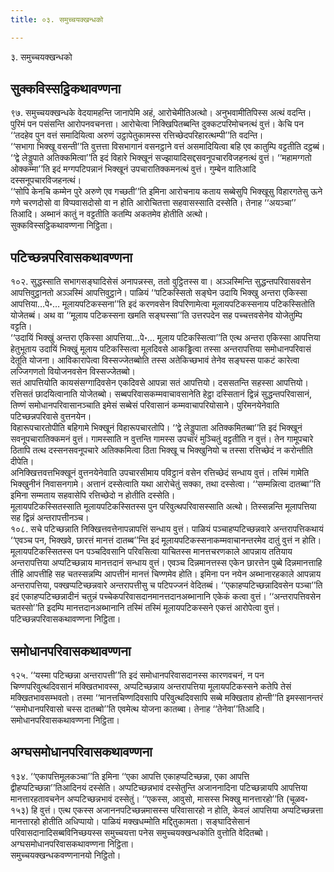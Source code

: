 ```yaml
---
title: ०३. समुच्चयक्खन्धको

---
```

३. समुच्चयक्खन्धको  


## सुक्कविस्सट्ठिकथावण्णना

९७. समुच्चयक्खन्धके वेदयामहन्ति जानापेमि अहं, आरोचेमीतिअत्थो। अनुभवामीतिपिस्स अत्थं वदन्ति। पुरिमं पन पसंसन्ति आरोपनवचनत्ता। आरोचेत्वा निक्खिपितब्बन्ति दुक्कटपरिमोचनत्थं वुत्तं। केचि पन ‘‘तदहेव पुन वत्तं समादियित्वा अरुणं उट्ठापेतुकामस्स रत्तिच्छेदपरिहारत्थम्पी’’ति वदन्ति।  
‘‘सभागा भिक्खू वसन्ती’’ति वुत्तत्ता विसभागानं वसनट्ठाने वत्तं असमादियित्वा बहि एव कातुम्पि वट्टतीति दट्ठब्बं। ‘‘द्वे लेड्डुपाते अतिक्कमित्वा’’ति इदं विहारे भिक्खूनं सज्झायादिसद्दसवनूपचारविजहनत्थं वुत्तं। ‘‘महामग्गतो ओक्कम्मा’’ति इदं मग्गपटिपन्नानं भिक्खूनं उपचारातिक्कमनत्थं वुत्तं। गुम्बेन वातिआदि दस्सनूपचारविजहनत्थं।  
‘‘सोपि केनचि कम्मेन पुरे अरुणे एव गच्छती’’ति इमिना आरोचनाय कताय सब्बेसुपि भिक्खूसु विहारगतेसु ऊने गणे चरणदोसो वा विप्पवासदोसो वा न होति आरोचितत्ता सहवासस्साति दस्सेति। तेनाह ‘‘अयञ्चा’’ तिआदि। अब्भानं कातुं न वट्टतीति कतम्पि अकतमेव होतीति अत्थो।  
सुक्कविस्सट्ठिकथावण्णना निट्ठिता।  


## पटिच्छन्नपरिवासकथावण्णना

१०२. सुद्धस्साति सभागसङ्घादिसेसं अनापन्नस्स, ततो वुट्ठितस्स वा। अञ्ञस्मिन्ति सुद्धन्तपरिवासवसेन आपत्तिवुट्ठानतो अञ्ञस्मिं आपत्तिवुट्ठाने। पाळियं ‘‘पटिकस्सितो सङ्घेन उदायि भिक्खु अन्तरा एकिस्सा आपत्तिया…पे॰… मूलायपटिकस्सना’’ति इदं करणवसेन विपरिणामेत्वा मूलायपटिकस्सनाय पटिकस्सितोति योजेतब्बं। अथ वा ‘‘मूलाय पटिकस्सना खमति सङ्घस्सा’’ति उत्तरपदेन सह पच्चत्तवसेनेव योजेतुम्पि वट्टति।  
‘‘उदायिं भिक्खुं अन्तरा एकिस्सा आपत्तिया…पे॰… मूलाय पटिकस्सित्वा’’ति एत्थ अन्तरा एकिस्सा आपत्तिया हेतुभूताय उदायिं भिक्खुं मूलाय पटिकस्सित्वा मूलदिवसे आकड्ढित्वा तस्सा अन्तरापत्तिया समोधानपरिवासं देतूति योजना। आविकारापेत्वा विस्सज्जेतब्बोति तस्स अतेकिच्छभावं तेनेव सङ्घस्स पाकटं कारेत्वा लज्जिगणतो वियोजनवसेन विस्सज्जेतब्बो।  
सतं आपत्तियोति कायसंसग्गादिवसेन एकदिवसे आपन्ना सतं आपत्तियो। दससतन्ति सहस्सा आपत्तियो। रत्तिसतं छादयित्वानाति योजेतब्बो। सब्बपरिवासकम्मवाचावसानेति हेट्ठा दस्सितानं द्विन्नं सुद्धन्तपरिवासानं, तिण्णं समोधानपरिवासानञ्चाति इमेसं सब्बेसं परिवासानं कम्मवाचापरियोसाने। पुरिमनयेनेवाति पटिच्छन्नपरिवासे वुत्तनयेन।  
विहारूपचारतोपीति बहिगामे भिक्खूनं विहारूपचारतोपि। ‘‘द्वे लेड्डुपाता अतिक्कमितब्बा’’ति इदं भिक्खूनं सवनूपचारातिक्कमनं वुत्तं। गामस्साति न वुत्तन्ति गामस्स उपचारं मुञ्चितुं वट्टतीति न वुत्तं। तेन गामूपचारे ठितापि तत्थ दस्सनसवनूपचारे अतिक्कमित्वा ठिता भिक्खू च भिक्खुनियो च तस्सा रत्तिच्छेदं न करोन्तीति दीपेति।  
अनिक्खित्तवत्तभिक्खूनं वुत्तनयेनेवाति उपचारसीमाय पविट्ठानं वसेन रत्तिच्छेदं सन्धाय वुत्तं। तस्मिं गामेति भिक्खुनीनं निवासनगामे। अत्तानं दस्सेत्वाति यथा आरोचेतुं सक्का, तथा दस्सेत्वा। ‘‘सम्मन्नित्वा दातब्बा’’ति इमिना सम्मताय सहवासेपि रत्तिच्छेदो न होतीति दस्सेति।  
मूलायपटिकस्सितस्साति मूलायपटिकस्सितस्स पुन परिवुत्थपरिवासस्साति अत्थो। तिस्सन्नन्ति मूलापत्तिया सह द्विन्नं अन्तरापत्तीनञ्च।  
१०८. सचे पटिच्छन्नाति निक्खित्तवत्तेनापन्नापत्तिं सन्धाय वुत्तं। पाळियं पञ्चाहप्पटिच्छन्नवारे अन्तरापत्तिकथायं ‘‘एवञ्च पन, भिक्खवे, छारत्तं मानत्तं दातब्ब’’न्ति इदं मूलायपटिकस्सनाकम्मवाचानन्तरमेव दातुं वुत्तं न होति। मूलायपटिकस्सितस्स पन पञ्चदिवसानि परिवसित्वा याचितस्स मानत्तचरणकाले आपन्नाय ततियाय अन्तरापत्तिया अप्पटिच्छन्नाय मानत्तदानं सन्धाय वुत्तं। एवञ्च दिन्नमानत्तस्स एकेन छारत्तेन पुब्बे दिन्नमानत्ताहि तीहि आपत्तीहि सह चतस्सन्नम्पि आपत्तीनं मानत्तं चिण्णमेव होति। इमिना पन नयेन अब्भानारहकाले आपन्नाय अन्तरापत्तिया, पक्खप्पटिच्छन्नवारे अन्तरापत्तीसु च पटिपज्जनं वेदितब्बं। ‘‘एकाहप्पटिच्छन्नादिवसेन पञ्चा’’ति इदं एकाहप्पटिच्छन्नादीनं चतुन्नं पच्चेकपरिवासदानमानत्तदानअब्भानानि एकेकं कत्वा वुत्तं। ‘‘अन्तरापत्तिवसेन चतस्सो’’ति इदम्पि मानत्तदानअब्भानानि तस्मिं तस्मिं मूलायपटिकस्सने एकत्तं आरोपेत्वा वुत्तं।  
पटिच्छन्नपरिवासकथावण्णना निट्ठिता।  


## समोधानपरिवासकथावण्णना

१२५. ‘‘यस्मा पटिच्छन्ना अन्तरापत्ती’’ति इदं समोधानपरिवासदानस्स कारणवचनं, न पन चिण्णपरिवुत्थदिवसानं मक्खितभावस्स, अप्पटिच्छन्नाय अन्तरापत्तिया मूलायपटिकस्सने कतेपि तेसं मक्खितभावसम्भवतो। तस्मा ‘‘मानत्तचिण्णदिवसापि परिवुत्थदिवसापि सब्बे मक्खिताव होन्ती’’ति इमस्सानन्तरं ‘‘समोधानपरिवासो चस्स दातब्बो’’ति एवमेत्थ योजना कातब्बा। तेनाह ‘‘तेनेवा’’तिआदि।  
समोधानपरिवासकथावण्णना निट्ठिता।  


## अग्घसमोधानपरिवासकथावण्णना

१३४. ‘‘एकापत्तिमूलकञ्चा’’ति इमिना ‘‘एका आपत्ति एकाहप्पटिच्छन्ना, एका आपत्ति द्वीहप्पटिच्छन्ना’’तिआदिनयं दस्सेति। अप्पटिच्छन्नभावं दस्सेतुन्ति अजाननादिना पटिच्छन्नायपि आपत्तिया मानत्तारहतावचनेन अप्पटिच्छन्नभावं दस्सेतुं। ‘‘एकस्स, आवुसो, मासस्स भिक्खु मानत्तारहो’’ति (चूळव॰ १५३) हि वुत्तं। एत्थ एकस्स अजाननपटिच्छन्नमासस्स परिवासारहो न होति, केवलं आपत्तिया अप्पटिच्छन्नत्ता मानत्तारहो होतीति अधिप्पायो। पाळियं मक्खधम्मोति मद्दितुकामता। सङ्घादिसेसानं परिवासदानादिसब्बविनिच्छयस्स समुच्चयत्ता पनेस समुच्चयक्खन्धकोति वुत्तोति वेदितब्बो।  
अग्घसमोधानपरिवासकथावण्णना निट्ठिता।  
समुच्चयक्खन्धकवण्णनानयो निट्ठितो।  